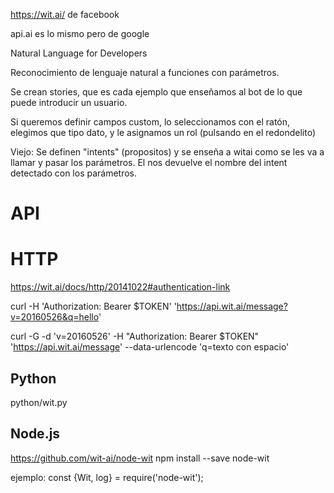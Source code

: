 https://wit.ai/
de facebook

api.ai es lo mismo pero de google



Natural Language for Developers

Reconocimiento de lenguaje natural a funciones con parámetros.

Se crean stories, que es cada ejemplo que enseñamos al bot de lo que puede introducir un usuario.

Si queremos definir campos custom, lo seleccionamos con el ratón, elegimos que tipo dato, y le asignamos un rol (pulsando en el redondelito)

Viejo:
Se definen "intents" (propositos) y se enseña a witai como se les va a llamar y pasar los parámetros.
El nos devuelve el nombre del intent detectado con los parámetros.



# API

# HTTP
https://wit.ai/docs/http/20141022#authentication-link

curl -H 'Authorization: Bearer $TOKEN' 'https://api.wit.ai/message?v=20160526&q=hello'

curl -G -d 'v=20160526' -H "Authorization: Bearer $TOKEN" 'https://api.wit.ai/message'  --data-urlencode 'q=texto con espacio'

## Python
python/wit.py


## Node.js
https://github.com/wit-ai/node-wit
npm install --save node-wit

ejemplo:
const {Wit, log} = require('node-wit');
